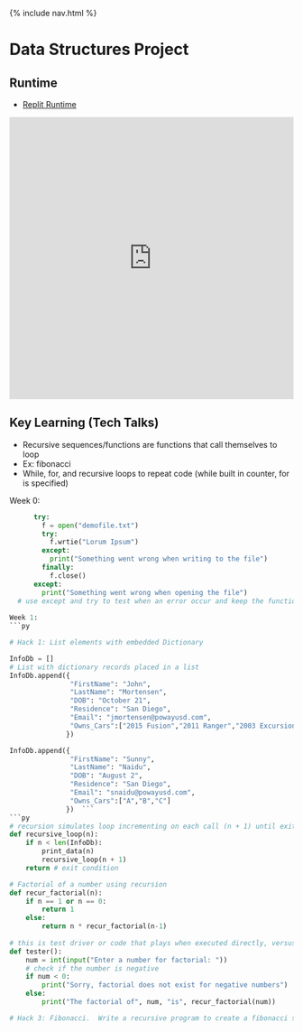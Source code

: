 {% include nav.html %}

# Data Structures Project

## Runtime
- [Replit Runtime](https://replit.com/@nicm21/nicrepo-3)
<iframe frameborder="0" width="100%" height="500px" src="https://replit.com/@nicm21/nicrepo-3?embed=true"></iframe>

## Key Learning (Tech Talks)
- Recursive sequences/functions are functions that call themselves to loop
- Ex: fibonacci
- While, for, and recursive loops to repeat code (while built in counter, for is specified)

Week 0: 
```py 
      try: 
        f = open("demofile.txt")
        try:
          f.wrtie("Lorum Ipsum")
        except:
          print("Something went wrong when writing to the file")
        finally:
          f.close()
      except:
        print("Something went wrong when opening the file")
  # use except and try to test when an error occur and keep the function running```
  
Week 1:
```py

# Hack 1: List elements with embedded Dictionary

InfoDb = []
# List with dictionary records placed in a list  
InfoDb.append({  
               "FirstName": "John",  
               "LastName": "Mortensen",  
               "DOB": "October 21",  
               "Residence": "San Diego",  
               "Email": "jmortensen@powayusd.com",  
               "Owns_Cars":["2015 Fusion","2011 Ranger","2003 Excursion","1997 F-350", "1969 Cadillac"]  
              })  

InfoDb.append({  
               "FirstName": "Sunny",  
               "LastName": "Naidu",  
               "DOB": "August 2",  
               "Residence": "San Diego",  
               "Email": "snaidu@powayusd.com",  
               "Owns_Cars":["A","B","C"]  
              })  ```
```py 
# recursion simulates loop incrementing on each call (n + 1) until exit condition is met
def recursive_loop(n):
    if n < len(InfoDb):
        print_data(n)
        recursive_loop(n + 1)
    return # exit condition

# Factorial of a number using recursion
def recur_factorial(n):
    if n == 1 or n == 0:
        return 1
    else:
        return n * recur_factorial(n-1)
        
# this is test driver or code that plays when executed directly, versus import which will not run these statements
def tester():
    num = int(input("Enter a number for factorial: "))
    # check if the number is negative
    if num < 0:
        print("Sorry, factorial does not exist for negative numbers")
    else:
        print("The factorial of", num, "is", recur_factorial(num))

# Hack 3: Fibonacci.  Write a recursive program to create a fibonacci sequence including error handling(with try/except) for invalid input
```
        
